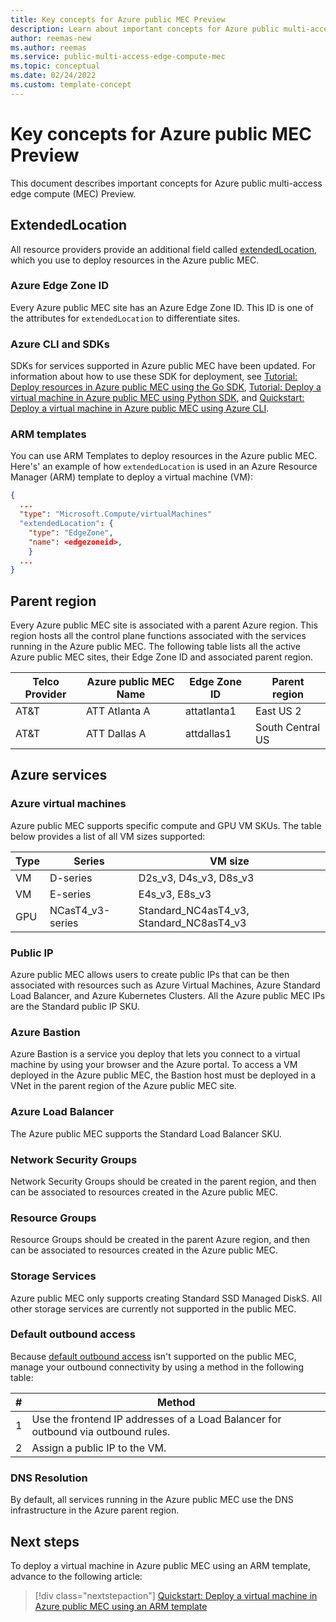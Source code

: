 ```yaml
---
title: Key concepts for Azure public MEC Preview
description: Learn about important concepts for Azure public multi-access edge compute (MEC). 
author: reemas-new
ms.author: reemas
ms.service: public-multi-access-edge-compute-mec
ms.topic: conceptual
ms.date: 02/24/2022
ms.custom: template-concept
---
```


# Key concepts for Azure public MEC Preview

This document describes important concepts for Azure public multi-access edge compute (MEC) Preview.

## ExtendedLocation

All resource providers provide an additional field called [extendedLocation](/javascript/api/@azure/arm-compute/extendedlocation), which you use to deploy resources in the Azure public MEC.

### Azure Edge Zone ID

Every Azure public MEC site has an Azure Edge Zone ID. This ID is one of the attributes for `extendedLocation` to differentiate sites.

### Azure CLI and SDKs

SDKs for services supported in Azure public MEC have been updated. For information about how to use these SDK for deployment, see [Tutorial: Deploy resources in Azure public MEC using the Go SDK](tutorial-create-vm-using-go-sdk.md), [Tutorial: Deploy a virtual machine in Azure public MEC using Python SDK](tutorial-create-vm-using-python-sdk.md), and [Quickstart: Deploy a virtual machine in Azure public MEC using Azure CLI](quickstart-create-vm-cli.md).

### ARM templates

You can use ARM Templates to deploy resources in the Azure public MEC. Here's' an example of how `extendedLocation` is used in an Azure Resource Manager (ARM) template to deploy a virtual machine (VM):

```json
{
  ...
  "type": "Microsoft.Compute/virtualMachines"
  "extendedLocation": {
    "type": "EdgeZone",
    "name": <edgezoneid>,
    }
  ...
}
```

## Parent region

Every Azure public MEC site is associated with a parent Azure region. This region hosts all the control plane functions associated with the services running in the Azure public MEC. The following table lists all the active Azure public MEC sites, their Edge Zone ID and associated parent region.

Telco Provider | Azure public MEC Name | Edge Zone ID | Parent region
-------------- | --------------------- | ------------ | -------------
AT&T | ATT Atlanta A | attatlanta1 | East US 2
AT&T | ATT Dallas A | attdallas1 | South Central US

## Azure services

### Azure virtual machines

Azure public MEC supports specific compute and GPU VM SKUs. The table below provides a list of all VM sizes supported:

Type | Series | VM size
---- | ------ | -------
VM | D-series | D2s_v3, D4s_v3, D8s_v3
VM | E-series | E4s_v3, E8s_v3
GPU | NCasT4_v3-series | Standard_NC4asT4_v3, Standard_NC8asT4_v3

### Public IP

Azure public MEC allows users to create public IPs that can be then associated with resources such as Azure Virtual Machines, Azure Standard Load Balancer, and Azure Kubernetes Clusters. All the Azure public MEC IPs are the Standard public IP SKU.

### Azure Bastion

Azure Bastion is a service you deploy that lets you connect to a virtual machine by using your browser and the Azure portal. To access a VM deployed in the Azure public MEC, the Bastion host must be deployed in a VNet in the parent region of the Azure public MEC site.

### Azure Load Balancer

The Azure public MEC supports the Standard Load Balancer SKU.

### Network Security Groups

Network Security Groups should be created in the parent region, and then can be associated to resources created in the Azure public MEC.

### Resource Groups

Resource Groups should  be created in the parent Azure region, and then can be associated to resources created in the Azure public MEC.

### Storage Services

Azure public MEC only supports creating Standard SSD Managed DiskS. All other storage services are currently not supported in the public MEC.

### Default outbound access

Because [default outbound access](/azure/virtual-network/ip-services/default-outbound-access) isn't supported on the public MEC, manage your outbound connectivity by using a method in the following table:

\# | Method
-- | ------
1 | Use the frontend IP addresses of a Load Balancer for outbound via outbound rules.
2 | Assign a public IP to the VM.

### DNS Resolution

By default, all services running in the Azure public MEC use the DNS infrastructure in the Azure parent region.

## Next steps

To deploy a virtual machine in Azure public MEC using an ARM template, advance to the following article:

> [!div class="nextstepaction"]
> [Quickstart: Deploy a virtual machine in Azure public MEC using an ARM template](quickstart-create-vm-using-go-sdk.md)
